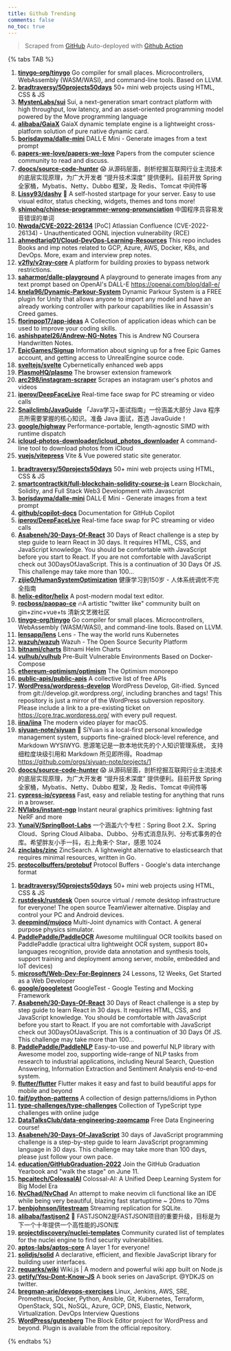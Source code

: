 ```yaml
---
title: Github Trending
comments: false
no_toc: true
---
```


> Scraped from [GitHub](https://github.com/trending)
Auto-deployed with [Github Action](https://docs.github.com/en/actions)

{% tabs TAB %}
<!-- tab Daily -->
1. [**tinygo-org/tinygo**](https://github.com/tinygo-org/tinygo)
Go compiler for small places. Microcontrollers, WebAssembly (WASM/WASI), and command-line tools. Based on LLVM.
2. [**bradtraversy/50projects50days**](https://github.com/bradtraversy/50projects50days)
50+ mini web projects using HTML, CSS & JS
3. [**MystenLabs/sui**](https://github.com/MystenLabs/sui)
Sui, a next-generation smart contract platform with high throughput, low latency, and an asset-oriented programming model powered by the Move programming language
4. [**alibaba/GaiaX**](https://github.com/alibaba/GaiaX)
GaiaX dynamic template engine is a lightweight cross-platform solution of pure native dynamic card.
5. [**borisdayma/dalle-mini**](https://github.com/borisdayma/dalle-mini)
DALL·E Mini - Generate images from a text prompt
6. [**papers-we-love/papers-we-love**](https://github.com/papers-we-love/papers-we-love)
Papers from the computer science community to read and discuss.
7. [**doocs/source-code-hunter**](https://github.com/doocs/source-code-hunter)
😱 从源码层面，剖析挖掘互联网行业主流技术的底层实现原理，为广大开发者 “提升技术深度” 提供便利。目前开放 Spring 全家桶，Mybatis、Netty、Dubbo 框架，及 Redis、Tomcat 中间件等
8. [**Lissy93/dashy**](https://github.com/Lissy93/dashy)
🚀 A self-hosted startpage for your server. Easy to use visual editor, status checking, widgets, themes and tons more!
9. [**shimohq/chinese-programmer-wrong-pronunciation**](https://github.com/shimohq/chinese-programmer-wrong-pronunciation)
中国程序员容易发音错误的单词
10. [**Nwqda/CVE-2022-26134**](https://github.com/Nwqda/CVE-2022-26134)
[PoC] Atlassian Confluence (CVE-2022-26134) - Unauthenticated OGNL injection vulnerability (RCE)
11. [**ahmedtariq01/Cloud-DevOps-Learning-Resources**](https://github.com/ahmedtariq01/Cloud-DevOps-Learning-Resources)
This repo includes Books and imp notes related to GCP, Azure, AWS, Docker, K8s, and DevOps. More, exam and interview prep notes.
12. [**v2fly/v2ray-core**](https://github.com/v2fly/v2ray-core)
A platform for building proxies to bypass network restrictions.
13. [**saharmor/dalle-playground**](https://github.com/saharmor/dalle-playground)
A playground to generate images from any text prompt based on OpenAI's DALL-E https://openai.com/blog/dall-e/
14. [**knela96/Dynamic-Parkour-System**](https://github.com/knela96/Dynamic-Parkour-System)
Dynamic Parkour System is a FREE plugin for Unity that allows anyone to import any model and have an already working controller with parkour capabilities like in Assassin's Creed games.
15. [**florinpop17/app-ideas**](https://github.com/florinpop17/app-ideas)
A Collection of application ideas which can be used to improve your coding skills.
16. [**ashishpatel26/Andrew-NG-Notes**](https://github.com/ashishpatel26/Andrew-NG-Notes)
This is Andrew NG Coursera Handwritten Notes.
17. [**EpicGames/Signup**](https://github.com/EpicGames/Signup)
Information about signing up for a free Epic Games account, and getting access to UnrealEngine source code.
18. [**sveltejs/svelte**](https://github.com/sveltejs/svelte)
Cybernetically enhanced web apps
19. [**PlasmoHQ/plasmo**](https://github.com/PlasmoHQ/plasmo)
The browser extension framework
20. [**arc298/instagram-scraper**](https://github.com/arc298/instagram-scraper)
Scrapes an instagram user's photos and videos
21. [**iperov/DeepFaceLive**](https://github.com/iperov/DeepFaceLive)
Real-time face swap for PC streaming or video calls
22. [**Snailclimb/JavaGuide**](https://github.com/Snailclimb/JavaGuide)
「Java学习+面试指南」一份涵盖大部分 Java 程序员所需要掌握的核心知识。准备 Java 面试，首选 JavaGuide！
23. [**google/highway**](https://github.com/google/highway)
Performance-portable, length-agnostic SIMD with runtime dispatch
24. [**icloud-photos-downloader/icloud_photos_downloader**](https://github.com/icloud-photos-downloader/icloud_photos_downloader)
A command-line tool to download photos from iCloud
25. [**vuejs/vitepress**](https://github.com/vuejs/vitepress)
Vite & Vue powered static site generator.
<!-- endtab -->
<!-- tab Weekly -->
1. [**bradtraversy/50projects50days**](https://github.com/bradtraversy/50projects50days)
50+ mini web projects using HTML, CSS & JS
2. [**smartcontractkit/full-blockchain-solidity-course-js**](https://github.com/smartcontractkit/full-blockchain-solidity-course-js)
Learn Blockchain, Solidity, and Full Stack Web3 Development with Javascript
3. [**borisdayma/dalle-mini**](https://github.com/borisdayma/dalle-mini)
DALL·E Mini - Generate images from a text prompt
4. [**github/copilot-docs**](https://github.com/github/copilot-docs)
Documentation for GitHub Copilot
5. [**iperov/DeepFaceLive**](https://github.com/iperov/DeepFaceLive)
Real-time face swap for PC streaming or video calls
6. [**Asabeneh/30-Days-Of-React**](https://github.com/Asabeneh/30-Days-Of-React)
30 Days of React challenge is a step by step guide to learn React in 30 days. It requires HTML, CSS, and JavaScript knowledge. You should be comfortable with JavaScript before you start to React. If you are not comfortable with JavaScript check out 30DaysOfJavaScript. This is a continuation of 30 Days Of JS. This challenge may take more than 100…
7. [**zijie0/HumanSystemOptimization**](https://github.com/zijie0/HumanSystemOptimization)
健康学习到150岁 - 人体系统调优不完全指南
8. [**helix-editor/helix**](https://github.com/helix-editor/helix)
A post-modern modal text editor.
9. [**rocboss/paopao-ce**](https://github.com/rocboss/paopao-ce)
🔥A artistic "twitter like" community built on gin+zinc+vue+ts 清新文艺微社区
10. [**tinygo-org/tinygo**](https://github.com/tinygo-org/tinygo)
Go compiler for small places. Microcontrollers, WebAssembly (WASM/WASI), and command-line tools. Based on LLVM.
11. [**lensapp/lens**](https://github.com/lensapp/lens)
Lens - The way the world runs Kubernetes
12. [**wazuh/wazuh**](https://github.com/wazuh/wazuh)
Wazuh - The Open Source Security Platform
13. [**bitnami/charts**](https://github.com/bitnami/charts)
Bitnami Helm Charts
14. [**vulhub/vulhub**](https://github.com/vulhub/vulhub)
Pre-Built Vulnerable Environments Based on Docker-Compose
15. [**ethereum-optimism/optimism**](https://github.com/ethereum-optimism/optimism)
The Optimism monorepo
16. [**public-apis/public-apis**](https://github.com/public-apis/public-apis)
A collective list of free APIs
17. [**WordPress/wordpress-develop**](https://github.com/WordPress/wordpress-develop)
WordPress Develop, Git-ified. Synced from git://develop.git.wordpress.org/, including branches and tags! This repository is just a mirror of the WordPress subversion repository. Please include a link to a pre-existing ticket on https://core.trac.wordpress.org/ with every pull request.
18. [**iina/iina**](https://github.com/iina/iina)
The modern video player for macOS.
19. [**siyuan-note/siyuan**](https://github.com/siyuan-note/siyuan)
📕 SiYuan is a local-first personal knowledge management system, supports fine-grained block-level reference, and Markdown WYSIWYG. 思源笔记是一款本地优先的个人知识管理系统， 支持细粒度块级引用和 Markdown 所见即所得。Roadmap https://github.com/orgs/siyuan-note/projects/1
20. [**doocs/source-code-hunter**](https://github.com/doocs/source-code-hunter)
😱 从源码层面，剖析挖掘互联网行业主流技术的底层实现原理，为广大开发者 “提升技术深度” 提供便利。目前开放 Spring 全家桶，Mybatis、Netty、Dubbo 框架，及 Redis、Tomcat 中间件等
21. [**cypress-io/cypress**](https://github.com/cypress-io/cypress)
Fast, easy and reliable testing for anything that runs in a browser.
22. [**NVlabs/instant-ngp**](https://github.com/NVlabs/instant-ngp)
Instant neural graphics primitives: lightning fast NeRF and more
23. [**YunaiV/SpringBoot-Labs**](https://github.com/YunaiV/SpringBoot-Labs)
一个涵盖六个专栏：Spring Boot 2.X、Spring Cloud、Spring Cloud Alibaba、Dubbo、分布式消息队列、分布式事务的仓库。希望胖友小手一抖，右上角来个 Star，感恩 1024
24. [**zinclabs/zinc**](https://github.com/zinclabs/zinc)
ZincSearch. A lightweight alternative to elasticsearch that requires minimal resources, written in Go.
25. [**protocolbuffers/protobuf**](https://github.com/protocolbuffers/protobuf)
Protocol Buffers - Google's data interchange format
<!-- endtab -->
<!-- tab Monthly -->
1. [**bradtraversy/50projects50days**](https://github.com/bradtraversy/50projects50days)
50+ mini web projects using HTML, CSS & JS
2. [**rustdesk/rustdesk**](https://github.com/rustdesk/rustdesk)
Open source virtual / remote desktop infrastructure for everyone! The open source TeamViewer alternative. Display and control your PC and Android devices.
3. [**deepmind/mujoco**](https://github.com/deepmind/mujoco)
Multi-Joint dynamics with Contact. A general purpose physics simulator.
4. [**PaddlePaddle/PaddleOCR**](https://github.com/PaddlePaddle/PaddleOCR)
Awesome multilingual OCR toolkits based on PaddlePaddle (practical ultra lightweight OCR system, support 80+ languages recognition, provide data annotation and synthesis tools, support training and deployment among server, mobile, embedded and IoT devices)
5. [**microsoft/Web-Dev-For-Beginners**](https://github.com/microsoft/Web-Dev-For-Beginners)
24 Lessons, 12 Weeks, Get Started as a Web Developer
6. [**google/googletest**](https://github.com/google/googletest)
GoogleTest - Google Testing and Mocking Framework
7. [**Asabeneh/30-Days-Of-React**](https://github.com/Asabeneh/30-Days-Of-React)
30 Days of React challenge is a step by step guide to learn React in 30 days. It requires HTML, CSS, and JavaScript knowledge. You should be comfortable with JavaScript before you start to React. If you are not comfortable with JavaScript check out 30DaysOfJavaScript. This is a continuation of 30 Days Of JS. This challenge may take more than 100…
8. [**PaddlePaddle/PaddleNLP**](https://github.com/PaddlePaddle/PaddleNLP)
Easy-to-use and powerful NLP library with Awesome model zoo, supporting wide-range of NLP tasks from research to industrial applications, including Neural Search, Question Answering, Information Extraction and Sentiment Analysis end-to-end system.
9. [**flutter/flutter**](https://github.com/flutter/flutter)
Flutter makes it easy and fast to build beautiful apps for mobile and beyond
10. [**faif/python-patterns**](https://github.com/faif/python-patterns)
A collection of design patterns/idioms in Python
11. [**type-challenges/type-challenges**](https://github.com/type-challenges/type-challenges)
Collection of TypeScript type challenges with online judge
12. [**DataTalksClub/data-engineering-zoomcamp**](https://github.com/DataTalksClub/data-engineering-zoomcamp)
Free Data Engineering course!
13. [**Asabeneh/30-Days-Of-JavaScript**](https://github.com/Asabeneh/30-Days-Of-JavaScript)
30 days of JavaScript programming challenge is a step-by-step guide to learn JavaScript programming language in 30 days. This challenge may take more than 100 days, please just follow your own pace.
14. [**education/GitHubGraduation-2022**](https://github.com/education/GitHubGraduation-2022)
Join the GitHub Graduation Yearbook and "walk the stage" on June 11.
15. [**hpcaitech/ColossalAI**](https://github.com/hpcaitech/ColossalAI)
Colossal-AI: A Unified Deep Learning System for Big Model Era
16. [**NvChad/NvChad**](https://github.com/NvChad/NvChad)
An attempt to make neovim cli functional like an IDE while being very beautiful, blazing fast startuptime ~ 20ms to 70ms
17. [**benbjohnson/litestream**](https://github.com/benbjohnson/litestream)
Streaming replication for SQLite.
18. [**alibaba/fastjson2**](https://github.com/alibaba/fastjson2)
🚄 FASTJSON2是FASTJSON项目的重要升级，目标是为下一个十年提供一个高性能的JSON库
19. [**projectdiscovery/nuclei-templates**](https://github.com/projectdiscovery/nuclei-templates)
Community curated list of templates for the nuclei engine to find security vulnerabilities.
20. [**aptos-labs/aptos-core**](https://github.com/aptos-labs/aptos-core)
A layer 1 for everyone!
21. [**solidjs/solid**](https://github.com/solidjs/solid)
A declarative, efficient, and flexible JavaScript library for building user interfaces.
22. [**requarks/wiki**](https://github.com/requarks/wiki)
Wiki.js | A modern and powerful wiki app built on Node.js
23. [**getify/You-Dont-Know-JS**](https://github.com/getify/You-Dont-Know-JS)
A book series on JavaScript. @YDKJS on twitter.
24. [**bregman-arie/devops-exercises**](https://github.com/bregman-arie/devops-exercises)
Linux, Jenkins, AWS, SRE, Prometheus, Docker, Python, Ansible, Git, Kubernetes, Terraform, OpenStack, SQL, NoSQL, Azure, GCP, DNS, Elastic, Network, Virtualization. DevOps Interview Questions
25. [**WordPress/gutenberg**](https://github.com/WordPress/gutenberg)
The Block Editor project for WordPress and beyond. Plugin is available from the official repository.
<!-- endtab -->
{% endtabs %}
